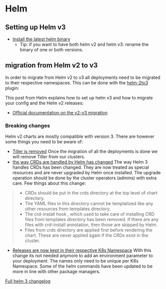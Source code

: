 # Helm

## Setting up Helm v3

- [Install the latest helm binary](https://github.com/helm/helm#install)
  - Tip: if you want to have both helm v2 and helm v3: rename the binary of one or both versions.

## migration from Helm v2 to v3

In order to migrate from Helm v2 to v3 all deployments need to be migrated to their respective namespaces.
This can be done with the [helm-2to3](https://github.com/helm/helm-2to3) plugin:

This post from Helm explains how to set up helm v3 and how to migrate your config and the Helm v2 releases:

- [Official documentation on the v2-v3 migration](https://helm.sh/blog/migrate-from-helm-v2-to-helm-v3/)

### Breaking changes

Helm v2 charts are mostly compatible with version 3. There are however some things you need to be aware of:

- [Tiller is removed](https://v3.helm.sh/docs/faq/#removal-of-tiller)
Once the migration of all the deployments is done we will remove Tiller from our clusters.
- [the way CRDs are handled by Helm has changed](https://helm.sh/docs/topics/charts/#custom-resource-definitions-crds)
The way Helm 3 handles CRDs has been changed. They are now treated as special resources and are never upgraded by Helm once installed. The upgrade operation should be done by the cluster operators (admins) with extra care. Few things about this change:
>
> - CRDs should be put in the crds directory at the top level of chart directory.
> - The YAML files in this directory cannot be templatized like any other resources from templates directory.
> - The crd-install hook , which used to take care of installing CRD files from templates directory has been removed. If there are any files with crd-install annotation, then those are skipped by Helm.
> - Files from crds directory are applied first before rendering the chart. These are never applied again if the CRDs exist in the cluster.

- [Releases are now kept in their respective K8s Namespace](https://v3.helm.sh/docs/faq/#release-names-are-now-scoped-to-the-namespace)
With this change its not needed anymore to add an environment parameter to your deployment. The names only need to be unique per K8s Namespace.
Some of the helm commands have been updated to be more in line with other package managers.

[Full helm 3 changelog](https://v3.helm.sh/docs/faq/#changes-since-helm-2)
